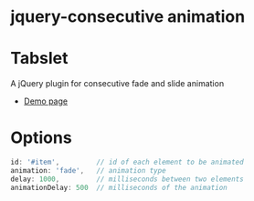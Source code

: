 jquery-consecutive animation
==================

# Tabslet

A jQuery plugin for consecutive fade and slide animation

* [Demo page][1]

# Options

```javascript
id: '#item',         // id of each element to be animated
animation: 'fade',   // animation type
delay: 1000,         // milliseconds between two elements
animationDelay: 500  // milliseconds of the animation
```


[1]: http://mertkahyaoglu.github.io/jquery-consecutive/
